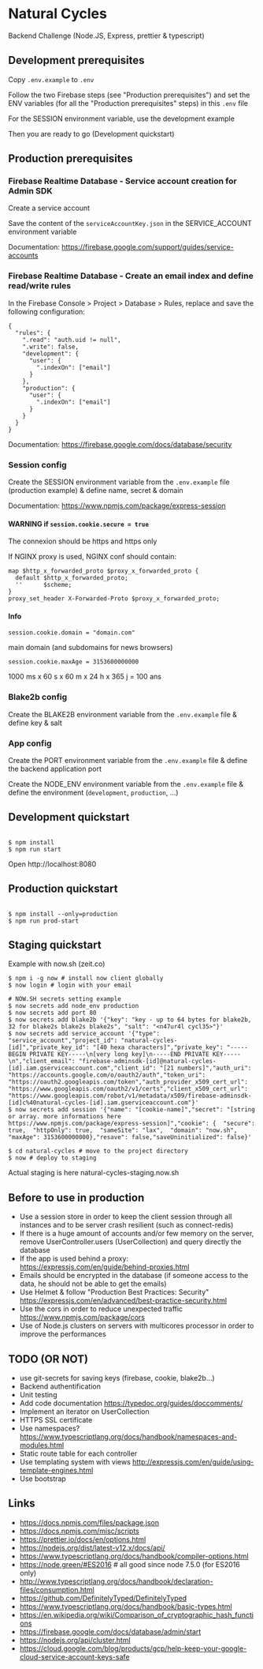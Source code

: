 # Natural Cycles

Backend Challenge (Node.JS, Express, prettier & typescript)

## Development prerequisites

Copy `.env.example` to `.env`

Follow the two Firebase steps (see "Production prerequisites") and set the ENV variables (for all the "Production prerequisites" steps) in this `.env` file

For the SESSION environment variable, use the development example

Then you are ready to go (Development quickstart)

## Production prerequisites

### Firebase Realtime Database - Service account creation for Admin SDK

Create a service account

Save the content of the `serviceAccountKey.json` in the SERVICE_ACCOUNT environment variable

Documentation: https://firebase.google.com/support/guides/service-accounts

### Firebase Realtime Database - Create an email index and define read/write rules

In the Firebase Console > Project > Database > Rules, replace and save the following configuration:

```
{
  "rules": {
    ".read": "auth.uid != null",
    ".write": false,
    "development": {
      "user": {
      	".indexOn": ["email"]
      }
    },
    "production": {
      "user": {
      	".indexOn": ["email"]
      }
    }
  }
}
```

Documentation: https://firebase.google.com/docs/database/security

### Session config

Create the SESSION environment variable from the `.env.example` file (production example) & define name, secret & domain

Documentation: https://www.npmjs.com/package/express-session

#### WARNING if `session.cookie.secure = true`

The connexion should be https and https only

If NGINX proxy is used, NGINX conf should contain:

```
map $http_x_forwarded_proto $proxy_x_forwarded_proto {
  default $http_x_forwarded_proto;
  ''      $scheme;
}
proxy_set_header X-Forwarded-Proto $proxy_x_forwarded_proto;
```

#### Info

`session.cookie.domain = "domain.com"`

main domain (and subdomains for news browsers)

`session.cookie.maxAge = 3153600000000`

1000 ms x 60 s x 60 m x 24 h x 365 j = 100 ans

### Blake2b config

Create the BLAKE2B environment variable from the `.env.example` file & define key & salt

### App config

Create the PORT environment variable from the `.env.example` file & define the backend application port

Create the NODE_ENV environment variable from the `.env.example` file & define the environment (`development`, `production`, ...)

## Development quickstart

```

$ npm install
$ npm run start

```

Open http://localhost:8080

## Production quickstart

```

$ npm install --only=production
$ npm run prod-start

```

## Staging quickstart

Example with now.sh (zeit.co)

```
$ npm i -g now # install now client globally
$ now login # login with your email

# NOW.SH secrets setting example
$ now secrets add node_env production
$ now secrets add port 80
$ now secrets add blake2b '{"key": "key - up to 64 bytes for blake2b, 32 for blake2s blake2s blake2s", "salt": "<n47ur4l cycl35>"}'
$ now secrets add service_account '{"type": "service_account","project_id": "natural-cycles-[id]","private_key_id": "[40 hexa characters]","private_key": "-----BEGIN PRIVATE KEY-----\n[very long key]\n-----END PRIVATE KEY-----\n","client_email": "firebase-adminsdk-[id]@natural-cycles-[id].iam.gserviceaccount.com","client_id": "[21 numbers]","auth_uri": "https://accounts.google.com/o/oauth2/auth","token_uri": "https://oauth2.googleapis.com/token","auth_provider_x509_cert_url": "https://www.googleapis.com/oauth2/v1/certs","client_x509_cert_url": "https://www.googleapis.com/robot/v1/metadata/x509/firebase-adminsdk-[id]c%40natural-cycles-[id].iam.gserviceaccount.com"}'
$ now secrets add session '{"name": "[cookie-name]","secret": "[string or array. more informations here https://www.npmjs.com/package/express-session]","cookie": {  "secure": true,  "httpOnly": true,  "sameSite": "lax",  "domain": "now.sh",  "maxAge": 3153600000000},"resave": false,"saveUninitialized": false}'

$ cd natural-cycles # move to the project directory
$ now # deploy to staging
```

Actual staging is here natural-cycles-staging.now.sh

## Before to use in production

- Use a session store in order to keep the client session through all instances and to be server crash resilient (such as connect-redis)
- If there is a huge amount of accounts and/or few memory on the server, remove UserController.users (UserCollection) and query directly the database
- If the app is used behind a proxy: https://expressjs.com/en/guide/behind-proxies.html
- Emails should be encrypted in the database (if someone access to the data, he should not be able to get the emails)
- Use Helmet & follow "Production Best Practices: Security" https://expressjs.com/en/advanced/best-practice-security.html
- Use the cors in order to reduce unexpected traffic https://www.npmjs.com/package/cors
- Use of Node.js clusters on servers with multicores processor in order to improve the performances

## TODO (OR NOT)

- use git-secrets for saving keys (firebase, cookie, blake2b...)
- Backend authentification
- Unit testing
- Add code documentation https://typedoc.org/guides/doccomments/
- Implement an iterator on UserCollection
- HTTPS SSL certificate
- Use namespaces? https://www.typescriptlang.org/docs/handbook/namespaces-and-modules.html
- Static route table for each controller
- Use templating system with views http://expressjs.com/en/guide/using-template-engines.html
- Use bootstrap

## Links

- https://docs.npmjs.com/files/package.json
- https://docs.npmjs.com/misc/scripts
- https://prettier.io/docs/en/options.html
- https://nodejs.org/dist/latest-v12.x/docs/api/
- https://www.typescriptlang.org/docs/handbook/compiler-options.html
- https://node.green/#ES2016 # all good since node 7.5.0 (for ES2016 only)
- http://www.typescriptlang.org/docs/handbook/declaration-files/consumption.html
- https://github.com/DefinitelyTyped/DefinitelyTyped
- https://www.typescriptlang.org/docs/handbook/basic-types.html
- https://en.wikipedia.org/wiki/Comparison_of_cryptographic_hash_functions
- https://firebase.google.com/docs/database/admin/start
- https://nodejs.org/api/cluster.html
- https://cloud.google.com/blog/products/gcp/help-keep-your-google-cloud-service-account-keys-safe

```

```
